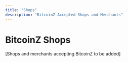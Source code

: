 ```yaml
---
title: "Shops"
description: "BitcoinZ Accepted Shops and Merchants"
---
```


# BitcoinZ Shops

[Shops and merchants accepting BitcoinZ to be added]